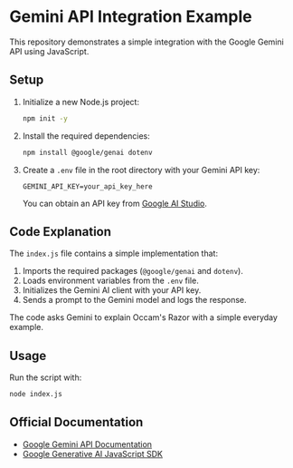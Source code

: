 # Gemini API Integration Example

This repository demonstrates a simple integration with the Google Gemini API using JavaScript.

## Setup

1. Initialize a new Node.js project:
   ```bash
   npm init -y
   ```

2. Install the required dependencies:
   ```bash
   npm install @google/genai dotenv
   ```

3. Create a `.env` file in the root directory with your Gemini API key:
   ```env
   GEMINI_API_KEY=your_api_key_here
   ```
   You can obtain an API key from [Google AI Studio](https://aistudio.google.com/).

## Code Explanation

The `index.js` file contains a simple implementation that:
1. Imports the required packages (`@google/genai` and `dotenv`).
2. Loads environment variables from the `.env` file.
3. Initializes the Gemini AI client with your API key.
4. Sends a prompt to the Gemini model and logs the response.

The code asks Gemini to explain Occam's Razor with a simple everyday example.

## Usage

Run the script with:
```bash
node index.js
```

## Official Documentation

- [Google Gemini API Documentation](https://ai.google.dev/docs)
- [Google Generative AI JavaScript SDK](https://github.com/google/generative-ai-js)